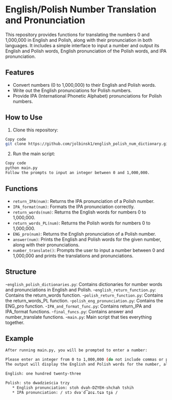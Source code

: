 # English/Polish Number Translation and Pronunciation

This repository provides functions for translating the numbers 0 and 1,000,000 in English and Polish, along with their pronunciation in both languages. It includes a simple interface to input a number and output its English and Polish words, English pronunciation of the Polish words, and IPA pronunciation.

## Features

- Convert numbers (0 to 1,000,000) to their English and Polish words.
- Write out the English pronunciations for Polish numbers.
- Provide IPA (International Phonetic Alphabet) pronunciations for Polish numbers.

## How to Use 

1) Clone this repository:
```bash
Copy code
git clone https://github.com/jolbinsk1/english_polish_num_dictionary.git
```

2) Run the main script:

``` bash
Copy code
python main.py
Follow the prompts to input an integer between 0 and 1,000,000.

```

## Functions

- `return_IPA(num)`: Returns the IPA pronunciation of a Polish number.
- `IPA_format(num)`: Formats the IPA pronunciation correctly.
- `return_words(num)`: Returns the English words for numbers 0 to 1,000,000.
- `return_words_PL(num)`: Returns the Polish words for numbers 0 to 1,000,000.
- `ENG_pro(num)`: Returns the English pronunciation of a Polish number.
- `answer(num)`: Prints the English and Polish words for the given number, along with their pronunciations.
- `number_translate()`: Prompts the user to input a number between 0 and 1,000,000 and prints the translations and pronunciations.

## Structure

-`english_polish_dictionaries.py`: Contains dictionaries for number words and pronunciations in English and Polish.
-`english_return_function.py`: Contains the return_words function.
-`polish_return_function.py`: Contains the return_words_PL function.
-`polish_eng_pronunciation.py`: Contains the ENG_pro function.
-`IPA_and_format_func.py`: Contains return_IPA and IPA_format functions.
-`final_funcs.py`: Contains answer and number_translate functions.
-`main.py`: Main script that ties everything together.

## Example

```bash 
After running main.py, you will be prompted to enter a number:

Please enter an integer from 0 to 1,000,000 (do not include commas or periods): 123
The output will display the English and Polish words for the number, along with their pronunciations:

English: one hundred twenty-three

Polish: sto dwadzieścia trzy
   * English pronunciation: stoh dvah-DZYEH-shchah tshih
   * IPA pronunciation: / stɔ dvaˈd͡ʑɛɕ.tɕa tʂɨ /
```
